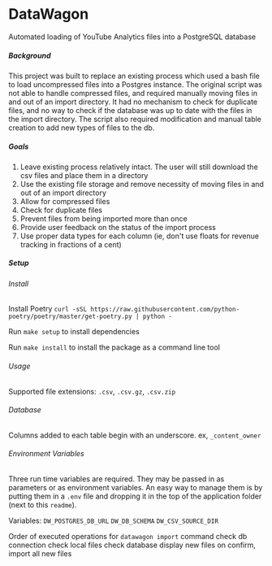 # DataWagon

Automated loading of YouTube Analytics files into a PostgreSQL database

##### Background
This project was built to replace an existing process which used a bash file to load uncompressed files into a Postgres instance. The original script was not able to handle compressed files, and required manually moving files in and out of an import directory. It had no mechanism to check for duplicate files, and no way to check if the database was up to date with the files in the import directory. The script also required modification and manual table creation to add new types of files to the db.

##### Goals
1. Leave existing process relatively intact. The user will still download the csv files and place them in a directory
2. Use the existing file storage and remove necessity of moving files in and out of an import directory
2. Allow for compressed files
3. Check for duplicate files
4. Prevent files from being imported more than once
5. Provide user feedback on the status of the import process
6. Use proper data types for each column (ie, don't use floats for revenue tracking in fractions of a cent) 


##### Setup

###### Install
Install Poetry
`curl -sSL https://raw.githubusercontent.com/python-poetry/poetry/master/get-poetry.py | python -`

Run `make setup` to install dependencies

Run `make install` to install the package as a command line tool

###### Usage
Supported file extensions: `.csv`, `.csv.gz`, `.csv.zip`

###### Database
Columns added to each table begin with an underscore. ex, `_content_owner`


###### Environment Variables
Three run time variables are required. They may be passed in as parameters or as environment variables. An easy way to manage them is by putting them in a `.env` file and dropping it in the top of the application folder (next to this `readme`).  

Variables:
`DW_POSTGRES_DB_URL`
`DW_DB_SCHEMA`
`DW_CSV_SOURCE_DIR`



Order of executed operations for `datawagon import` command
check db connection
check local files
check database
display new files
on confirm, import all new files

